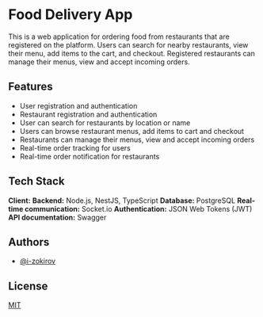 # Food Delivery App

This is a web application for ordering food from restaurants that are registered on the platform. Users can search for nearby restaurants, view their menu, add items to the cart, and checkout. Registered restaurants can manage their menus, view and accept incoming orders.

## Features

-   User registration and authentication
-   Restaurant registration and authentication
-   User can search for restaurants by location or name
-   Users can browse restaurant menus, add items to cart and checkout
-   Restaurants can manage their menus, view and accept incoming orders
-   Real-time order tracking for users
-   Real-time order notification for restaurants

## Tech Stack

**Client:**
**Backend:** Node.js, NestJS, TypeScript
**Database:** PostgreSQL
**Real-time communication:** Socket.io
**Authentication:** JSON Web Tokens (JWT)
**API documentation:** Swagger

## Authors

-   [@i-zokirov](https://github.com/i-zokirov)

## License

[MIT](https://choosealicense.com/licenses/mit/)
